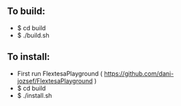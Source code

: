 ## To build:

* $ cd build
* $ ./build.sh

## To install:

* First run FlextesaPlayground ( https://github.com/dani-jozsef/FlextesaPlayground )
* $ cd build
* $ ./install.sh
